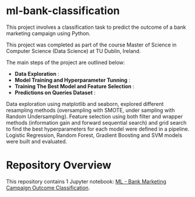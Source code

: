 # ml-bank-classification

This project involves a classification task to predict the outcome of a bank marketing campaign using Python.

This project was completed as part of the course Master of Science in Computer Science (Data Science) at TU Dublin, Ireland.

The main steps of the project are outlined below:

- **Data Exploration** : 
- **Model Training and Hyperparameter Tunning** : 
- **Training The Best Model and Feature Selection** : 
- **Predictions on Queries Dataset** : 

Data exploration using matplotlib and seaborn, explored different resampling methods (oversampling with SMOTE, under sampling with Random Undersampling). Feature selection using both filter and wrapper methods (information gain and forward sequential search) and grid search to find the best hyperparameters for each model were defined in a pipeline. Logistic Regression, Random Forest, Gradient Boosting and SVM models were built and evaluated.

# Repository Overview
This repository contains 1 Jupyter notebook: [ML - Bank Marketing Campaign Outcome Classification](ML%20-%20Bank%20Marketing%20Campaign%20Outcome%20Classification.ipynb).
